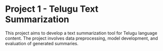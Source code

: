 # Project 1 - Telugu Text Summarization

This project aims to develop a text summarization tool for Telugu language content. The project involves data preprocessing, model development, and evaluation of generated summaries.
